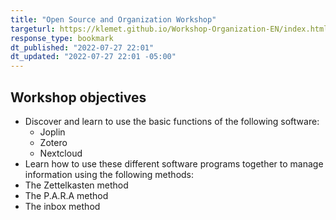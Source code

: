 ```yaml
---
title: "Open Source and Organization Workshop"
targeturl: https://klemet.github.io/Workshop-Organization-EN/index.html
response_type: bookmark
dt_published: "2022-07-27 22:01"
dt_updated: "2022-07-27 22:01 -05:00"
---
```


## Workshop objectives

- Discover and learn to use the basic functions of the following software:
    - Joplin
    - Zotero
    - Nextcloud
- Learn how to use these different software programs together to manage information using the following methods:
- The Zettelkasten method
- The P.A.R.A method
- The inbox method